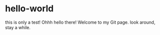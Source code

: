 # hello-world
this is only a test! 
Ohhh hello there! 
Welcome to my Git page. look around, stay a while.
